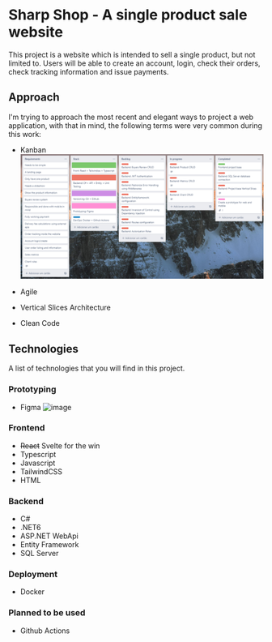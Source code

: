 # Sharp Shop - A single product sale website

This project is a website which is intended to sell a single product, but not limited to. Users will be able to create an account, login, check their orders, check tracking information and issue payments.

## Approach
I'm trying to approach the most recent and elegant ways to project a web application, with that in mind, the following terms were very common during this work:

- Kanban
![board](https://github.com/DrokeRavens/sharp.shop/blob/master/images/board.png)

- Agile
- Vertical Slices Architecture
- Clean Code

## Technologies
A list of technologies that you will find in this project.

### Prototyping
- Figma
![image](https://user-images.githubusercontent.com/57990145/165192252-d56586ab-a706-4f90-9547-3a3b2bf5c332.png)

### Frontend
- <s>React</s> Svelte for the win
- Typescript
- Javascript
- TailwindCSS
- HTML

### Backend
- C#
- .NET6
- ASP.NET WebApi
- Entity Framework
- SQL Server

### Deployment
- Docker

### Planned to be used
- Github Actions
